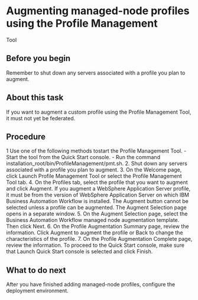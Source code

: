 # Augmenting managed-node profiles using the Profile Management
Tool

## Before you begin

Remember to
shut down any servers associated with a profile you plan to augment.

## About this task

If you want to augment a
custom profile using the Profile Management Tool, it must not yet
be federated.

## Procedure

1 Use one of the following methods tostart the Profile Management Tool.
    - Start the tool from the Quick Start console.
    - Run the command installation\_root/bin/ProfileManagement/pmt.sh.
2. Shut down any servers associated with a profile
you plan to augment.
3. On the Welcome page,
click Launch Profile Management Tool or select
the Profile Management Tool tab.
4. On the Profiles tab,
select the profile that you want to augment and click Augment. 
If you augment a WebSphere Application
Server profile,
it must be from the version of WebSphere Application
Server on which IBM Business Automation Workflow is
installed. The Augment button cannot be selected
unless a profile can be augmented. The Augment
Selection  page opens in a separate window.
5. On the Augment Selection page,
select the Business Automation Workflow managed node augmentation
template. Then click Next.
6. On the Profile Augmentation
Summary page, review the information. Click Augment to
augment the profile or Back to change the characteristics
of the profile.
7. On the Profile Augmentation
Complete page, review the information. To proceed to the
Quick Start console, make sure that Launch Quick Start
console is selected and click Finish.

## What to do next

After
you have finished adding managed-node profiles, configure the deployment
environment.